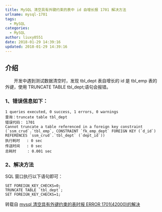 ```yaml
---
title: MySQL 清空具有外键约束的表中 id 自增长报 1701 解决方法
urlname: mysql-1701
tags:
  - MySQL
categories:
  - MySQL
author: liuxy0551
date: 2018-01-29 14:39:16
updated: 2018-01-29 14:39:16
---
```


## 介绍

　　开发中遇到测试数据清空时，发现 tbl_dept 表自增长的 id 是 tbl_emp 表的外键，使用 TRUNCATE TABLE tbl_dept;语句会报错。
<!--more-->


### 1、错误信息如下：

```
1 queries executed, 0 success, 1 errors, 0 warnings
查询：truncate table tbl_dept
错误代码： 1701
Cannot truncate a table referenced in a foreign key constraint (`ssm_crud`.`tbl_emp`, CONSTRAINT `fk_emp_dept` FOREIGN KEY (`d_id`) REFERENCES `ssm_crud`.`tbl_dept` (`dept_id`))
执行耗时   : 0 sec
传送时间   : 0 sec
总耗时     : 0.001 sec
```

### 2、解决方法
SQL 窗口执行以下语句即可：

```
SET FOREIGN_KEY_CHECKS=0;
TRUNCATE TABLE `tbl_dept`;
SET FOREIGN_KEY_CHECKS=1;
```

转载自 [mysql 清空具有外键约束的表时报 ERROR 1701(42000)的解决](https://www.aliang.org/MySQL/874.html)
